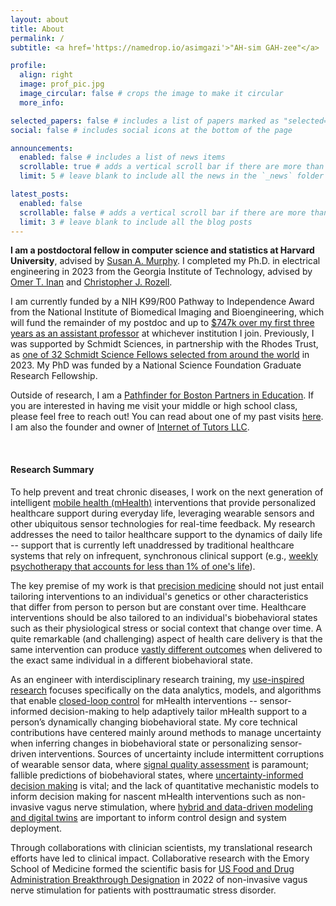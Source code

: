 ```yaml
---
layout: about
title: About
permalink: /
subtitle: <a href='https://namedrop.io/asimgazi'>"AH-sim GAH-zee"</a>

profile:
  align: right
  image: prof_pic.jpg
  image_circular: false # crops the image to make it circular
  more_info: 

selected_papers: false # includes a list of papers marked as "selected={true}"
social: false # includes social icons at the bottom of the page

announcements:
  enabled: false # includes a list of news items
  scrollable: true # adds a vertical scroll bar if there are more than 3 news items
  limit: 5 # leave blank to include all the news in the `_news` folder

latest_posts:
  enabled: false
  scrollable: false # adds a vertical scroll bar if there are more than 3 new posts items
  limit: 3 # leave blank to include all the blog posts
---
```


**I am a postdoctoral fellow in computer science and statistics at Harvard University**, advised by [Susan A. Murphy](https://people.seas.harvard.edu/~samurphy/). I completed my Ph.D. in electrical engineering in 2023 from the Georgia Institute of Technology, advised by [Omer T. Inan](https://irl.gatech.edu/people/) and [Christopher J. Rozell](https://siplab.gatech.edu/people.html/).

I am currently funded by a NIH K99/R00 Pathway to Independence Award from the National Institute of Biomedical Imaging and Bioengineering, which will fund the remainder of my postdoc and up to [&#36;747k over my first three years as an assistant professor](http://bit.ly/43uk7xN) at whichever institution I join. Previously, I was supported by Schmidt Sciences, in partnership with the Rhodes Trust, as [one of 32 Schmidt Science Fellows selected from around the world](https://schmidtsciencefellows.org/fellow/asim-gazi/) in 2023. My PhD was funded by a National Science Foundation Graduate Research Fellowship.

Outside of research, I am a [Pathfinder for Boston Partners in Education](https://bostonpartners.org/educators/pathfinders/). If you are interested in having me visit your middle or high school class, please feel free to reach out! You can read about one of my past visits [here](https://bostonpartners.org/asim-gazi-gardner-pilot-academy/). I am also the founder and owner of [Internet of Tutors LLC](https://www.internetoftutors.com/).

<br>

#### Research Summary
To help prevent and treat chronic diseases, I work on the next generation of intelligent [mobile health (mHealth)](https://en.wikipedia.org/wiki/MHealth) interventions that provide personalized healthcare support during everyday life, leveraging wearable sensors and other ubiquitous sensor technologies for real-time feedback. My research addresses the need to tailor healthcare support to the dynamics of daily life -- support that is currently left unaddressed by traditional healthcare systems that rely on infrequent, synchronous clinical support (e.g., [weekly psychotherapy that accounts for less than 1% of one's life](https://doi.org/10.1080/00332747.2022.2132774)). 

The key premise of my work is that [precision medicine](https://en.wikipedia.org/wiki/Personalized_medicine) should not just entail tailoring interventions to an individual's genetics or other characteristics that differ from person to person but are constant over time. Healthcare interventions should be also tailored to an individual's biobehavioral states such as their physiological stress or social context that change over time. A quite remarkable (and challenging) aspect of health care delivery is that the same intervention can produce [vastly different outcomes](https://doi.org/10.1007/s12160-016-9830-8) when delivered to the exact same individual in a different biobehavioral state.

As an engineer with interdisciplinary research training, my [use-inspired research](https://nap.nationalacademies.org/read/12015/chapter/5) focuses specifically on the data analytics, models, and algorithms that enable [closed-loop control](https://en.wikipedia.org/wiki/Closed-loop_controller) for mHealth interventions -- sensor-informed decision-making to help adaptively tailor mHealth support to a person’s dynamically changing biobehavioral state. My core technical contributions have centered mainly around methods to manage uncertainty when inferring changes in biobehavioral state or personalizing sensor-driven interventions. Sources of uncertainty include intermittent corruptions of wearable sensor data, where [signal quality assessment](https://doi.org/10.1109/TBME.2021.3108135) is paramount; fallible predictions of biobehavioral states, where [uncertainty-informed decision making](https://reporter.nih.gov/project-details/11114787) is vital; and the lack of quantitative mechanistic models to inform decision making for nascent mHealth interventions such as non-invasive vagus nerve stimulation, where [hybrid and data-driven modeling and digital twins](https://doi.org/10.2196/preprints.72830) are important to inform control design and system deployment.

Through collaborations with clinician scientists, my translational research efforts have led to clinical impact. Collaborative research with the Emory School of Medicine formed the scientific basis for [US Food and Drug Administration Breakthrough Designation](https://research.gatech.edu/research-georgia-tech-and-emory-university-leads-fda-breakthrough-designation-new-ptsd-treatment) in 2022 of non-invasive vagus nerve stimulation for patients with posttraumatic stress disorder.